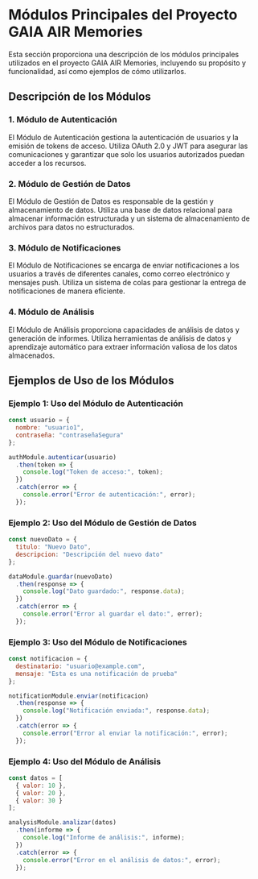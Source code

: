 # Módulos Principales del Proyecto GAIA AIR Memories

Esta sección proporciona una descripción de los módulos principales utilizados en el proyecto GAIA AIR Memories, incluyendo su propósito y funcionalidad, así como ejemplos de cómo utilizarlos.

## Descripción de los Módulos

### 1. Módulo de Autenticación
El Módulo de Autenticación gestiona la autenticación de usuarios y la emisión de tokens de acceso. Utiliza OAuth 2.0 y JWT para asegurar las comunicaciones y garantizar que solo los usuarios autorizados puedan acceder a los recursos.

### 2. Módulo de Gestión de Datos
El Módulo de Gestión de Datos es responsable de la gestión y almacenamiento de datos. Utiliza una base de datos relacional para almacenar información estructurada y un sistema de almacenamiento de archivos para datos no estructurados.

### 3. Módulo de Notificaciones
El Módulo de Notificaciones se encarga de enviar notificaciones a los usuarios a través de diferentes canales, como correo electrónico y mensajes push. Utiliza un sistema de colas para gestionar la entrega de notificaciones de manera eficiente.

### 4. Módulo de Análisis
El Módulo de Análisis proporciona capacidades de análisis de datos y generación de informes. Utiliza herramientas de análisis de datos y aprendizaje automático para extraer información valiosa de los datos almacenados.

## Ejemplos de Uso de los Módulos

### Ejemplo 1: Uso del Módulo de Autenticación

```javascript
const usuario = {
  nombre: "usuario1",
  contraseña: "contraseñaSegura"
};

authModule.autenticar(usuario)
  .then(token => {
    console.log("Token de acceso:", token);
  })
  .catch(error => {
    console.error("Error de autenticación:", error);
  });
```

### Ejemplo 2: Uso del Módulo de Gestión de Datos

```javascript
const nuevoDato = {
  titulo: "Nuevo Dato",
  descripcion: "Descripción del nuevo dato"
};

dataModule.guardar(nuevoDato)
  .then(response => {
    console.log("Dato guardado:", response.data);
  })
  .catch(error => {
    console.error("Error al guardar el dato:", error);
  });
```

### Ejemplo 3: Uso del Módulo de Notificaciones

```javascript
const notificacion = {
  destinatario: "usuario@example.com",
  mensaje: "Esta es una notificación de prueba"
};

notificationModule.enviar(notificacion)
  .then(response => {
    console.log("Notificación enviada:", response.data);
  })
  .catch(error => {
    console.error("Error al enviar la notificación:", error);
  });
```

### Ejemplo 4: Uso del Módulo de Análisis

```javascript
const datos = [
  { valor: 10 },
  { valor: 20 },
  { valor: 30 }
];

analysisModule.analizar(datos)
  .then(informe => {
    console.log("Informe de análisis:", informe);
  })
  .catch(error => {
    console.error("Error en el análisis de datos:", error);
  });
```

